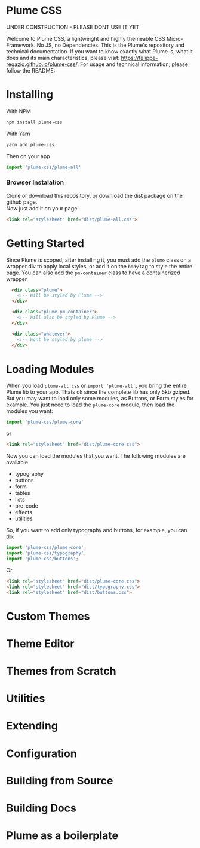 # Plume CSS

UNDER CONSTRUCTION - PLEASE DONT USE IT YET

Welcome to Plume CSS, a lightweight and highly themeable CSS Micro-Framework. No JS, no Dependencies. This is the Plume's repository and technical documentation. If you want to know exactly what Plume is, what it does and its main characteristics, please visit: https://felippe-regazio.github.io/plume-css/. For usage and technical information, please follow the README:

# Installing

With NPM

```bash
npm install plume-css
```

With Yarn

```bash
yarn add plume-css
```

Then on your app

```javascript
import 'plume-css/plume-all'
```

### Browser Instalation

Clone or download this repository, or download the dist package on the github page.  
Now just add it on your page:

```html
<link rel="stylesheet" href="dist/plume-all.css">
```

# Getting Started

Since Plume is scoped, after installing it, you must add the `plume` class on a wrapper div to apply local styles, or add it on the `body` tag to style the entire page. You can also add the `pm-container` class to have a containerized wrapper.

```html
  <div class="plume">
    <!-- Will be styled by Plume -->
  </div>

  <div class="plume pm-container">
    <!-- Will also be styled by Plume -->
  </div>

  <div class="whatever">
    <!-- Wont be styled by plume -->
  </div>
```

# Loading Modules

When you load `plume-all.css` or `import 'plume-all'`, you bring the entire Plume lib to your app. Thats ok since the complete lib has only 5kb gziped. But you may want to load only some modules, as Buttons, or Form styles for example. You just need to load the `plume-core` module, then load the modules you want:

```javascript
import 'plume-css/plume-core'
```

or

```html
<link rel="stylesheet" href="dist/plume-core.css">
```

Now you can load the modules that you want. The following modules are available

- typography
- buttons
- form
- tables
- lists
- pre-code
- effects
- utilities

So, if you want to add only typography and buttons, for example, you can do:

```javascript
import 'plume-css/plume-core';
import 'plume-css/typography';
import 'plume-css/buttons';
```

Or

```html
<link rel="stylesheet" href="dist/plume-core.css">
<link rel="stylesheet" href="dist/typography.css">
<link rel="stylesheet" href="dist/buttons.css">
```

# Custom Themes

# Theme Editor

# Themes from Scratch

# Utilities

# Extending

# Configuration

# Building from Source

# Building Docs

# Plume as a boilerplate